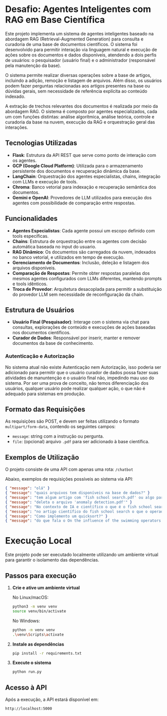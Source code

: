 # Desafio: Agentes Inteligentes com RAG em Base Científica

Este projeto implementa um sistema de agentes inteligentes baseado na abordagem RAG (Retrieval-Augmented Generation) para consulta e curadoria de uma base de documentos científicos. O sistema foi desenvolvido para permitir interação via linguagem natural e execução de ações sobre os documentos e dados disponíveis, atendendo a dois perfis de usuários: o pesquisador (usuário final) e o administrador (responsável pela manutenção da base).

O sistema permite realizar diversas operações sobre a base de artigos, incluindo a adição, remoção e listagem de arquivos. Além disso, os usuários podem fazer perguntas relacionadas aos artigos presentes na base ou dúvidas gerais, sem necessidade de referência explícita ao conteúdo indexado.

A extração de trechos relevantes dos documentos é realizada por meio da abordagem RAG. O sistema é composto por agentes especializados, cada um com funções distintas: análise algorítmica, análise teórica, controle e curadoria da base na nuvem, execução da RAG e orquestração geral das interações.

## Tecnologias Utilizadas

- **Flask**: Estrutura da API REST que serve como ponto de interação com os agentes.
- **GCP (Google Cloud Platform)**: Utilizada para o armazenamento persistente dos documentos e recuperação dinâmica da base.
- **LangChain**: Orquestração dos agentes especialistas, chains, integração com LLMs e execução de tools.
- **Chroma**: Banco vetorial para indexação e recuperação semântica dos documentos.
- **Gemini e OpenAI**: Provedores de LLM utilizados para execução dos agentes com possibilidade de comparação entre respostas.

## Funcionalidades

- **Agentes Especialistas**: Cada agente possui um escopo definido com tools específicas.
- **Chains**: Estrutura de orquestração entre os agentes com decisão automática baseada no input do usuario.
- **RAG Dinâmico**: Os documentos são carregados da nuvem, indexados no banco vetorial, e utilizados em tempo de execução.
- **Gerenciamento de Documentos**: Inclusão, deleção e listagem dos arquivos disponíveis.
- **Comparação de Respostas**: Permite obter respostas paralelas dos mesmos agentes configurados com LLMs diferentes, mantendo prompts e tools idênticos.
- **Troca de Provedor**: Arquitetura desacoplada para permitir a substituição do provedor LLM sem necessidade de reconfiguração da chain.

## Estrutura de Usuários

- **Usuário Final (Pesquisador)**: Interage com o sistema via chat para consultas, explorações de conteúdo e execuções de ações baseadas nos documentos científicos.
- **Curador de Dados**: Responsável por inserir, manter e remover documentos da base de conhecimento.

### Autenticação e Autorização

No sistema atual não existe Autenticação nem Autorização, isso poderia ser adicionado para permitir que o usuário curador de dados possa fazer suas atividades de manuntenção e o usuário final não, impedindo mau uso do sistema. Por ser uma prova de conceito, não temos diferenciação dos usuários, qualquer usuário pode realizar qualquer ação, o que não é adequado para sistemas em produção.


## Formato das Requisições

As requisições são POST, e devem ser feitas utilizando o formato `multipart/form-data`, contendo os seguintes campos:

- `message`: string com a instrução ou pergunta.
- `file`: (opcional) arquivo `.pdf` para ser adicionado à base científica.

## Exemplos de Utilização

O projeto consiste de uma API com apenas uma rota: ```/chatbot```

Abaixo, exemplos de requisições possíveis ao sistema via API:

```json
{ "message": "olá" }
{ "message": "quais arquivos tem disponíveis na base de dados?" }
{ "message": "tem algum artigo com 'fish school search.pdf' ou algo parecido no nome?" }
{ "message": "deleta o arquivo 'anomaly detection.pdf'" }
{ "message": "No contexto de IA e científico o que é o fish school search (FSS)?" }
{ "message": "no artigo científico do fish school search o que o operador coletivo volitivo faz?" }
{ "message": "Como implemento um quicksort?" }
{ "message": "do que fala o On the influence of the swimming operators in the Fish School Search algorithm.pdf?" }
```

# Execução Local

Este projeto pode ser executado localmente utilizando um ambiente virtual para garantir o isolamento das dependências.


## Passos para execução

1. **Crie e ative um ambiente virtual**

   No Linux/macOS:

   ```bash
   python3 -m venv venv
   source venv/bin/activate
   ```

   No Windows:

   ```bash
   python -m venv venv
   .\venv\Scripts\activate
   ```

2. **Instale as dependências**

   ```bash
   pip install -r requirements.txt
   ```

3. **Execute o sistema**

   ```bash
   python run.py
   ```

## Acesso à API

Após a execução, a API estará disponível em:

```
http://localhost:5000
```